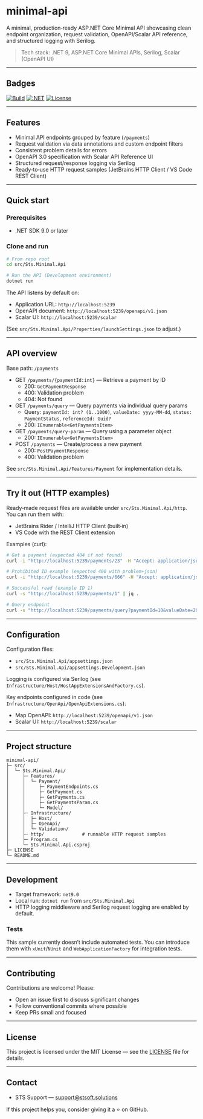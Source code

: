 # minimal-api

A minimal, production‑ready ASP.NET Core Minimal API showcasing clean endpoint organization, request validation, OpenAPI/Scalar API reference, and structured logging with Serilog.

> Tech stack: .NET 9, ASP.NET Core Minimal APIs, Serilog, Scalar (OpenAPI UI)

---

## Badges

<!-- Replace the placeholders with your repo details -->
[![Build](https://img.shields.io/badge/build-passing-brightgreen.svg)](#)
[![.NET](https://img.shields.io/badge/.NET-9.0-5C2D91.svg)](#)
[![License](https://img.shields.io/badge/License-MIT-blue.svg)](LICENSE)

---

## Features

- Minimal API endpoints grouped by feature (`/payments`)
- Request validation via data annotations and custom endpoint filters
- Consistent problem details for errors
- OpenAPI 3.0 specification with Scalar API Reference UI
- Structured request/response logging via Serilog
- Ready‑to‑use HTTP request samples (JetBrains HTTP Client / VS Code REST Client)

---

## Quick start

### Prerequisites

- .NET SDK 9.0 or later

### Clone and run

```bash
# From repo root
cd src/Sts.Minimal.Api

# Run the API (Development environment)
dotnet run
```

The API listens by default on:

- Application URL: `http://localhost:5239`
- OpenAPI document: `http://localhost:5239/openapi/v1.json`
- Scalar UI: `http://localhost:5239/scalar`

(See `src/Sts.Minimal.Api/Properties/launchSettings.json` to adjust.)

---

## API overview

Base path: `/payments`

- GET `/payments/{paymentId:int}` — Retrieve a payment by ID
  - 200: `GetPaymentResponse`
  - 400: Validation problem
  - 404: Not found
- GET `/payments/query` — Query payments via individual query params
  - Query: `paymentId: int? (1..1000)`, `valueDate: yyyy-MM-dd`, `status: PaymentStatus`, `referenceId: Guid?`
  - 200: `IEnumerable<GetPaymentsItem>`
- GET `/payments/query-param` — Query using a parameter object
  - 200: `IEnumerable<GetPaymentsItem>`
- POST `/payments` — Create/process a new payment
  - 200: `PostPaymentResponse`
  - 400: Validation problem

See `src/Sts.Minimal.Api/Features/Payment` for implementation details.

---

## Try it out (HTTP examples)

Ready‑made request files are available under `src/Sts.Minimal.Api/http`. You can run them with:

- JetBrains Rider / IntelliJ HTTP Client (built‑in)
- VS Code with the REST Client extension

Examples (curl):

```bash
# Get a payment (expected 404 if not found)
curl -i "http://localhost:5239/payments/23" -H "Accept: application/json, application/problem+json"

# Prohibited ID example (expected 400 with problem+json)
curl -i "http://localhost:5239/payments/666" -H "Accept: application/json, application/problem+json"

# Successful read (example ID 1)
curl -s "http://localhost:5239/payments/1" | jq .

# Query endpoint
curl -s "http://localhost:5239/payments/query?paymentId=10&valueDate=2025-01-01&status=Completed&referenceId=9b9f6f3a-9c7e-4e75-9f3a-8a2e2d1c1d1a"
```

---

## Configuration

Configuration files:

- `src/Sts.Minimal.Api/appsettings.json`
- `src/Sts.Minimal.Api/appsettings.Development.json`

Logging is configured via Serilog (see `Infrastructure/Host/HostAppExtensionsAndFactory.cs`).

Key endpoints configured in code (see `Infrastructure/OpenApi/OpenApiExtensions.cs`):

- Map OpenAPI: `http://localhost:5239/openapi/v1.json`
- Scalar UI: `http://localhost:5239/scalar`

---

## Project structure

```
minimal-api/
├─ src/
│  └─ Sts.Minimal.Api/
│     ├─ Features/
│     │  └─ Payment/
│     │     ├─ PaymentEndpoints.cs
│     │     ├─ GetPayment.cs
│     │     ├─ GetPayments.cs
│     │     ├─ GetPaymentsParam.cs
│     │     └─ Model/
│     ├─ Infrastructure/
│     │  ├─ Host/
│     │  ├─ OpenApi/
│     │  └─ Validation/
│     ├─ http/              # runnable HTTP request samples
│     ├─ Program.cs
│     └─ Sts.Minimal.Api.csproj
├─ LICENSE
└─ README.md
```

---

## Development

- Target framework: `net9.0`
- Local run: `dotnet run` from `src/Sts.Minimal.Api`
- HTTP logging middleware and Serilog request logging are enabled by default.

### Tests

This sample currently doesn’t include automated tests. You can introduce them with `xUnit`/`NUnit` and `WebApplicationFactory` for integration tests.

---

## Contributing

Contributions are welcome! Please:

- Open an issue first to discuss significant changes
- Follow conventional commits where possible
- Keep PRs small and focused

---

## License

This project is licensed under the MIT License — see the [LICENSE](LICENSE) file for details.

---

## Contact

- STS Support — support@stsoft.solutions

If this project helps you, consider giving it a ⭐ on GitHub.
